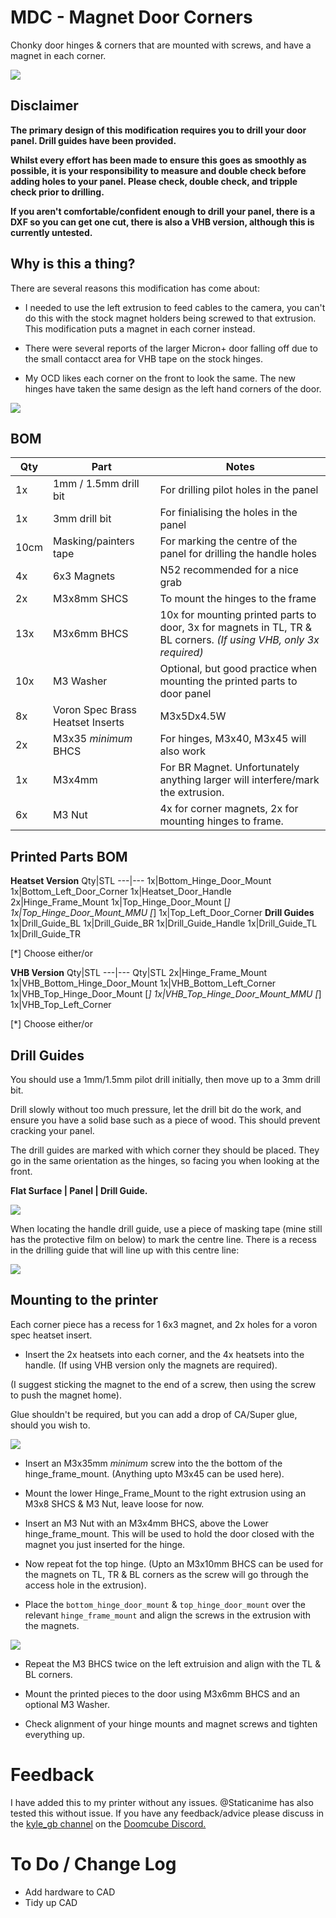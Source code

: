# MDC - Magnet Door Corners
Chonky door hinges & corners that are mounted with screws, and have a magnet in each corner.

![](https://github.com/Jadecky/Printer_Mods/blob/main/Micron%2B/MDC/Images/Corner%20example.JPG)

## Disclaimer

**The primary design of this modification requires you to drill your door panel. Drill guides have been provided.**

**Whilst every effort has been made to ensure this goes as smoothly as possible, it is your responsibility to measure and double check before adding holes to your panel. Please check, double check, and tripple check prior to drilling.**

**If you aren't comfortable/confident enough to drill your panel, there is a DXF so you can get one cut, there is also a VHB version, although this is currently untested.**

## Why is this a thing?

There are several reasons this modification has come about:

- I needed to use the left extrusion to feed cables to the camera, you can't do this with the stock magnet holders being screwed to that extrusion. This modification puts a magnet in each corner instead.

- There were several reports of the larger Micron+ door falling off due to the small contacct area for VHB tape on the stock hinges.

- My OCD likes each corner on the front to look the same. The new hinges have taken the same design as the left hand corners of the door.

![](https://github.com/Jadecky/Printer_Mods/blob/main/Micron%2B/MDC/Images/Front.png)

## BOM
Qty |Part|Notes
---|----|---
1x|1mm / 1.5mm drill bit|For drilling pilot holes in the panel
1x|3mm drill bit|For finialising the holes in the panel
10cm|Masking/painters tape|For marking the centre of the panel for drilling the handle holes 
4x|6x3 Magnets|N52 recommended for a nice grab 
2x|M3x8mm SHCS|To mount the hinges to the frame
13x|M3x6mm BHCS|10x for mounting printed parts to door, 3x for magnets in TL, TR & BL corners. *(If using VHB, only 3x required)*
10x|M3 Washer|Optional, but good practice when mounting the printed parts to door panel
8x|Voron Spec Brass Heatset Inserts|M3x5Dx4.5W
2x|M3x35 *minimum* BHCS|For hinges, M3x40, M3x45 will also work
1x|M3x4mm|For BR Magnet. Unfortunately anything larger will interfere/mark the extrusion.
6x|M3 Nut|4x for corner magnets, 2x for mounting hinges to frame. 

## Printed Parts BOM
**Heatset Version**
Qty|STL
---|---
1x|Bottom_Hinge_Door_Mount
1x|Bottom_Left_Door_Corner
1x|Heatset_Door_Handle
2x|Hinge_Frame_Mount
1x|Top_Hinge_Door_Mount [*]
1x|Top_Hinge_Door_Mount_MMU [*]
1x|Top_Left_Door_Corner
**Drill Guides**
1x|Drill_Guide_BL
1x|Drill_Guide_BR
1x|Drill_Guide_Handle
1x|Drill_Guide_TL
1x|Drill_Guide_TR

[*] Choose either/or

**VHB Version**
Qty|STL
---|---
Qty|STL
2x|Hinge_Frame_Mount
1x|VHB_Bottom_Hinge_Door_Mount
1x|VHB_Bottom_Left_Corner
1x|VHB_Top_Hinge_Door_Mount [*]
1x|VHB_Top_Hinge_Door_Mount_MMU [*]
1x|VHB_Top_Left_Corner

[*] Choose either/or


## Drill Guides

You should use a 1mm/1.5mm pilot drill initially, then move up to a 3mm drill bit. 

Drill slowly without too much pressure, let the drill bit do the work, and ensure you have a solid base such as a piece of wood. This should prevent cracking your panel. 

The drill guides are marked with which corner they should be placed. They go in the same orientation as the hinges, so facing you when looking at the front.

**Flat Surface | Panel | Drill Guide.**

![](https://github.com/Jadecky/Printer_Mods/blob/main/Micron%2B/MDC/Images/Drill%20Guides.png)

When locating the handle drill guide, use a piece of masking tape (mine still has the protective film on below) to mark the centre line. There is a recess in the drilling guide that will line up with this centre line:

![](https://github.com/Jadecky/Printer_Mods/blob/main/Micron%2B/MDC/Images/Handle_Drill_Guide.JPG)


## Mounting to the printer

Each corner piece has a recess for 1 6x3 magnet, and 2x holes for a voron spec heatset insert. 

- Insert the 2x heatsets into each corner, and the 4x heatsets into the handle. (If using VHB version only the magnets are required).

(I suggest sticking the magnet to the end of a screw, then using the screw to push the magnet home).

Glue shouldn't be required, but you can add a drop of CA/Super glue, should you wish to.

![](https://github.com/Jadecky/Printer_Mods/blob/main/Micron%2B/MDC/Images/Magnet_heatset_corner.png)

- Insert an M3x35mm *minimum* screw into the the bottom of the hinge_frame_mount. (Anything upto M3x45 can be used here).

- Mount the lower Hinge_Frame_Mount to the right extrusion using an M3x8 SHCS & M3 Nut, leave loose for now. 

- Insert an M3 Nut with an M3x4mm BHCS, above the Lower hinge_frame_mount. This will be used to hold the door closed with the magnet you just inserted for the hinge.

- Now repeat fot the top hinge. (Upto an M3x10mm BHCS can be used for the magnets on TL, TR & BL corners as the screw will go through the access hole in the extrusion).

- Place the ```bottom_hinge_door_mount``` & ```top_hinge_door_mount``` over the relevant ```hinge_frame_mount``` and align the screws in the extrusion with the magnets.

![](https://github.com/Jadecky/Printer_Mods/blob/main/Micron%2B/MDC/Images/Corner%20alignement.JPG) 

- Repeat the M3 BHCS twice on the left extruision and align with the TL & BL corners.

- Mount the printed pieces to the door using M3x6mm BHCS and an optional M3 Washer.

- Check alignment of your hinge mounts and magnet screws and tighten everything up. 

# Feedback

I have added this to my printer without any issues. @Staticanime has also tested this without issue. If you have any feedback/advice please discuss in the [kyle_gb channel](https://discord.com/channels/825469421346226226/1132795892810907748) on the [Doomcube Discord.](https://discord.gg/doomcube)

# To Do / Change Log
- Add hardware to CAD
- Tidy up CAD





